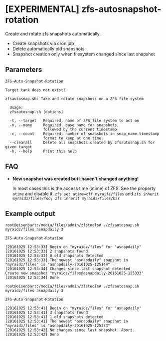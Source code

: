 # [EXPERIMENTAL] zfs-autosnapshot-rotation

Create and rotate zfs snapshots automatically.

- Create snapshots via cron job
- Delete automatically old snapshots
- Snapshot creation only when filesystem changed since last snapshot

## Parameters

```
ZFS-Auto-Snapshot-Rotation

Target tank does not exist!

zfsautosnap.sh: Take and rotate snapshots on a ZFS file system

  Usage:
  zfsautosnap.sh [options]

  -t, --target   Required, name of ZFS file system to act on
  -n, --name     Required, base name for snapshots,
                 followed by the current timestamp
  -c, --count    Required, number of snapshots in snap_name.timestamp
                 format to keep at one time.
  --clearall     Delete all snapshots created by zfsautosnap.sh for given target
  -h, --help     Print this help
```

## FAQ

- **New snapshot was created but i haven't changed anything!**
  
  In most cases this is the access time (atime) of ZFS. See the property `atime` and disable it.
  `zfs set atime=off myraifz/files` and `zfs inherit myraidz/files/foo; zfs inherit myraidz/files/bar`

## Example output

```
root@eisenbart:/media/files/admin/zfstools# ./zfsautosnap.sh myraidz/files asnapdaily 3

ZFS-Auto-Snapshot-Rotation

[20161025 12:53:33] Begin on "myraidz/files" for "asnapdaily"
[20161025 12:53:33] 2 snapshots found
[20161025 12:53:33] 0 old snapshots detected
[20161025 12:53:33] The newest "asnapdaily" snapshot in "myraidz/files" is "asnapdaily-20161025-125144"
[20161025 12:53:34] Changes since last snapshot detected
Create new snapshot "myraidz/files@asnapdaily-20161025-125333"
[20161025 12:53:34] Done

root@eisenbart:/media/files/admin/zfstools# ./zfsautosnap.sh myraidz/files asnapdaily 3

ZFS-Auto-Snapshot-Rotation

[20161025 12:53:41] Begin on "myraidz/files" for "asnapdaily"
[20161025 12:53:41] 3 snapshots found
[20161025 12:53:41] 1 old snapshots detected
[20161025 12:53:41] The newest "asnapdaily" snapshot in "myraidz/files" is "asnapdaily-20161025-125333"
[20161025 12:53:42] No changes since last snapshot. Abort.
[20161025 12:53:42] Done
```
